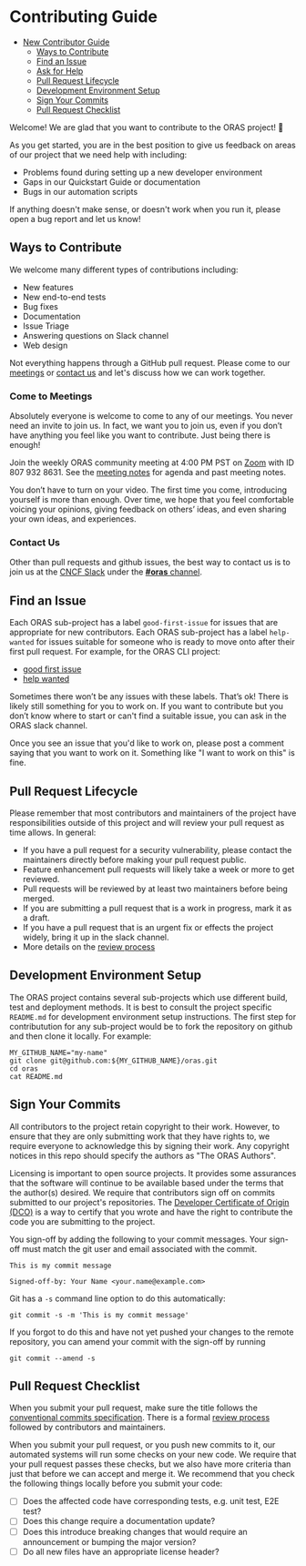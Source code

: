 # Contributing Guide


* [New Contributor Guide](#contributing-guide)
  * [Ways to Contribute](#ways-to-contribute)
  * [Find an Issue](#find-an-issue)
  * [Ask for Help](#ask-for-help)
  * [Pull Request Lifecycle](#pull-request-lifecycle)
  * [Development Environment Setup](#development-environment-setup)
  * [Sign Your Commits](#sign-your-commits)
  * [Pull Request Checklist](#pull-request-checklist)

Welcome! We are glad that you want to contribute to the ORAS project! 💖

As you get started, you are in the best position to give us feedback on areas of
our project that we need help with including:

* Problems found during setting up a new developer environment
* Gaps in our Quickstart Guide or documentation
* Bugs in our automation scripts

If anything doesn't make sense, or doesn't work when you run it, please open a
bug report and let us know!

## Ways to Contribute

We welcome many different types of contributions including:

* New features
* New end-to-end tests
* Bug fixes
* Documentation
* Issue Triage
* Answering questions on Slack channel
* Web design

Not everything happens through a GitHub pull request.
Please come to our [meetings](#come-to-meetings) or [contact us](#contact-us) and let's discuss how we can work
together.

### Come to Meetings

Absolutely everyone is welcome to come to any of our meetings. You never need an
invite to join us. In fact, we want you to join us, even if you don’t have
anything you feel like you want to contribute. Just being there is enough!

Join the weekly ORAS community meeting at 4:00 PM PST on [Zoom](https://zoom.us/j/8079328631?pwd=UzN0NUlmbmcvTTN5L0o5VUQ2YndyQT09) with ID 807 932 8631.
See the [meeting notes](https://hackmd.io/P-O6n222TcSMoJgHmTTduw?view) for agenda and past meeting notes.

You don’t have to turn on your video.
The first time you come, introducing yourself is more than enough.
Over time, we hope that you feel comfortable voicing your opinions, giving
feedback on others’ ideas, and even sharing your own ideas, and experiences.

### Contact Us

Other than pull requests and github issues, the best way to contact us is to join us at the [CNCF Slack](https://cloud-native.slack.com) under the [**#oras** channel](https://app.slack.com/client/T08PSQ7BQ/CJ1KHJM5Z).

## Find an Issue

Each ORAS sub-project has a label `good-first-issue` for issues that are appropriate for new contributors.
Each ORAS sub-project has a label `help-wanted` for issues suitable for someone who is ready to move onto after their first pull request.
For example, for the ORAS CLI project:
* [good first issue](https://github.com/oras-project/oras/labels/good%20first%20issue)
* [help wanted](https://github.com/oras-project/oras/labels/help%20wanted)

Sometimes there won’t be any issues with these labels. That’s ok! There is
likely still something for you to work on. If you want to contribute but you
don’t know where to start or can't find a suitable issue, you can ask in the ORAS slack channel.

Once you see an issue that you'd like to work on, please post a comment saying
that you want to work on it. Something like "I want to work on this" is fine.

## Pull Request Lifecycle

Please remember that most contributors and maintainers of the project have responsibilities outside of this project and will review your pull request as time allows. In general:
* If you have a pull request for a security vulnerability, please contact the maintainers directly before making your pull request public.
* Feature enhancement pull requests will likely take a week or more to get reviewed.
* Pull requests will be reviewed by at least two maintainers before being merged.
* If you are submitting a pull request that is a work in progress, mark it as a draft.
* If you have a pull request that is an urgent fix or effects the project widely, bring it up in the slack channel.
* More details on the [review process](https://github.com/oras-project/community/blob/main/REVIEWING.md)

## Development Environment Setup

The ORAS project contains several sub-projects which use different build, test and deployment methods.
It is best to consult the project specific `README.md` for development environment setup instructions.
The first step for contributution for any sub-project would be to fork the repository on github and then clone it locally.
For example:
```
MY_GITHUB_NAME="my-name"
git clone git@github.com:${MY_GITHUB_NAME}/oras.git
cd oras
cat README.md
```

## Sign Your Commits

All contributors to the project retain copyright to their work. However, to ensure
that they are only submitting work that they have rights to, we require
everyone to acknowledge this by signing their work.
Any copyright notices in this repo should specify the authors as
"The ORAS Authors".

Licensing is important to open source projects. It provides some assurances that
the software will continue to be available based under the terms that the
author(s) desired. We require that contributors sign off on commits submitted to
our project's repositories. The [Developer Certificate of Origin
(DCO)](https://probot.github.io/apps/dco/) is a way to certify that you wrote and
have the right to contribute the code you are submitting to the project.

You sign-off by adding the following to your commit messages. Your sign-off must
match the git user and email associated with the commit.

    This is my commit message

    Signed-off-by: Your Name <your.name@example.com>

Git has a `-s` command line option to do this automatically:

    git commit -s -m 'This is my commit message'

If you forgot to do this and have not yet pushed your changes to the remote
repository, you can amend your commit with the sign-off by running 

    git commit --amend -s 

## Pull Request Checklist

When you submit your pull request, make sure the title follows the [conventional commits specification](https://www.conventionalcommits.org/).
There is a formal [review process](https://github.com/oras-project/community/blob/main/REVIEWING.md) followed by contributors and maintainers.

When you submit your pull request, or you push new commits to it, our automated
systems will run some checks on your new code. We require that your pull request
passes these checks, but we also have more criteria than just that before we can
accept and merge it. We recommend that you check the following things locally
before you submit your code:

- [ ]  Does the affected code have corresponding tests, e.g. unit test, E2E test?
- [ ]  Does this change require a documentation update?
- [ ]  Does this introduce breaking changes that would require an announcement or bumping the major version?
- [ ]  Do all new files have an appropriate license header?
